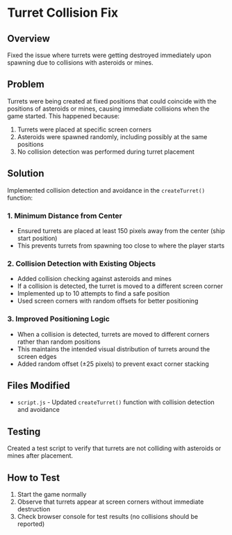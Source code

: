 # Turret Collision Fix

## Overview
Fixed the issue where turrets were getting destroyed immediately upon spawning due to collisions with asteroids or mines.

## Problem
Turrets were being created at fixed positions that could coincide with the positions of asteroids or mines, causing immediate collisions when the game started. This happened because:
1. Turrets were placed at specific screen corners
2. Asteroids were spawned randomly, including possibly at the same positions
3. No collision detection was performed during turret placement

## Solution
Implemented collision detection and avoidance in the `createTurret()` function:

### 1. Minimum Distance from Center
- Ensured turrets are placed at least 150 pixels away from the center (ship start position)
- This prevents turrets from spawning too close to where the player starts

### 2. Collision Detection with Existing Objects
- Added collision checking against asteroids and mines
- If a collision is detected, the turret is moved to a different screen corner
- Implemented up to 10 attempts to find a safe position
- Used screen corners with random offsets for better positioning

### 3. Improved Positioning Logic
- When a collision is detected, turrets are moved to different corners rather than random positions
- This maintains the intended visual distribution of turrets around the screen edges
- Added random offset (±25 pixels) to prevent exact corner stacking

## Files Modified
- `script.js` - Updated `createTurret()` function with collision detection and avoidance

## Testing
Created a test script to verify that turrets are not colliding with asteroids or mines after placement.

## How to Test
1. Start the game normally
2. Observe that turrets appear at screen corners without immediate destruction
3. Check browser console for test results (no collisions should be reported)